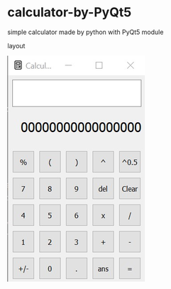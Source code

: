 # calculator-by-PyQt5
simple calculator made by python with PyQt5 module


layout 

![layout](/layout.jpg)
